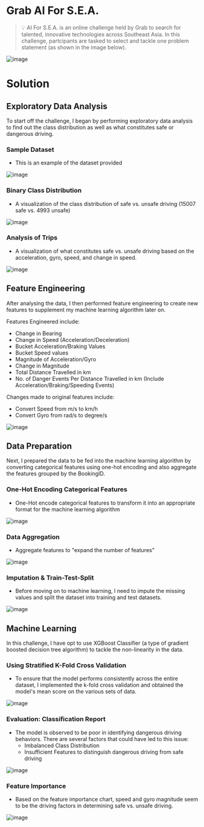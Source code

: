 # Grab AI For S.E.A.

> 💡 AI For S.E.A. is an online challenge held by Grab to search for talented, innovative technologies across Southeast Asia. 
In this challenge, partcipants are tasked to select and tackle one problem statement (as shown in the image below).

![image](https://user-images.githubusercontent.com/38095617/114260887-1950ac80-9a0a-11eb-92d9-1c410fa40208.png)

# Solution

## Exploratory Data Analysis
To start off the challenge, I began by performing exploratory data analysis to find out the class distribution as well as what constitutes safe or dangerous driving.

### Sample Dataset
- This is an example of the dataset provided

![image](https://user-images.githubusercontent.com/38095617/114261403-ed82f600-9a0c-11eb-8b4d-8aebadc49952.png)
   

### Binary Class Distribution
- A visualization of the class distribution of safe vs. unsafe driving (15007 safe vs. 4993 unsafe)

![image](https://user-images.githubusercontent.com/38095617/114261283-4d2cd180-9a0c-11eb-862c-25d299346d82.png)
  
  
### Analysis of Trips
- A visualization of what constitutes safe vs. unsafe driving based on the acceleration, gyro, speed, and change in speed.

![image](https://user-images.githubusercontent.com/38095617/114261185-d68fd400-9a0b-11eb-8db2-d91388bee65d.png)

## Feature Engineering
After analysing the data, I then performed feature engineering to create new features to supplement my machine learning algorithm later on.

Features Engineered include:
- Change in Bearing
- Change in Speed (Acceleration/Deceleration)
- Bucket Acceleration/Braking Values
- Bucket Speed values
- Magnitude of Acceleration/Gyro
- Change in Magnitude
- Total Distance Travelled in km
- No. of Danger Events Per Distance Travelled in km (Include Acceleration/Braking/Speeding Events)

Changes made to original features include:
- Convert Speed from m/s to km/h
- Convert Gyro from rad/s to degree/s

![image](https://user-images.githubusercontent.com/38095617/114261483-66824d80-9a0d-11eb-8a77-c6e49a2070b8.png)

## Data Preparation
Next, I prepared the data to be fed into the machine learning algorithm by converting categorical features using one-hot encoding and also aggregate the features grouped by the BookingID.

### One-Hot Encoding Categorical Features
- One-Hot encode categorical features to transform it into an appropriate format for the machine learning algorithm

![image](https://user-images.githubusercontent.com/38095617/114261641-499a4a00-9a0e-11eb-8d96-160fb55ac025.png)

### Data Aggregation
- Aggregate features to "expand the number of features"

![image](https://user-images.githubusercontent.com/38095617/114261664-6d5d9000-9a0e-11eb-9677-b9711e292190.png)

### Imputation & Train-Test-Split
- Before moving on to machine learning, I need to impute the missing values and split the dataset into training and test datasets.

![image](https://user-images.githubusercontent.com/38095617/114261759-f83e8a80-9a0e-11eb-9cde-8414438c0dcd.png)

## Machine Learning
In this challenge, I have opt to use XGBoost Classifier (a type of gradient boosted decision tree algorithm) to tackle the non-linearity in the data.

### Using Stratified K-Fold Cross Validation
- To ensure that the model performs consistently across the entire dataset, I implemented the k-fold cross validation and obtained the model's mean score on the various sets of data.

![image](https://user-images.githubusercontent.com/38095617/114261787-30de6400-9a0f-11eb-8ceb-76af925dae8f.png)

### Evaluation: Classification Report
- The model is observed to be poor in identifying dangerous driving behaviors. There are several factors that could have led to this issue:
  - Imbalanced Class Distribution
  - Insufficient Features to distinguish dangerous driving from safe driving

![image](https://user-images.githubusercontent.com/38095617/114261919-9cc0cc80-9a0f-11eb-850f-68677b351583.png)

### Feature Importance
- Based on the feature importance chart, speed and gyro magnitude seem to be the driving factors in determining safe vs. unsafe driving.

![image](https://user-images.githubusercontent.com/38095617/114261954-ced22e80-9a0f-11eb-898d-80d569d66295.png)


